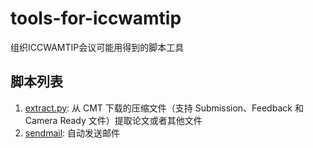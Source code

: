 # tools-for-iccwamtip

组织ICCWAMTIP会议可能用得到的脚本工具

## 脚本列表

1. [extract.py](extract.py): 从 CMT 下载的压缩文件（支持 Submission、Feedback 和 Camera Ready 文件）提取论文或者其他文件
2. [sendmail](sendmail/sendmail.py): 自动发送邮件
